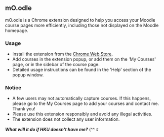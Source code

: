 ## mO.odle

mO.odle is a Chrome extension designed to help you access your Moodle course pages more efficiently, including those not displayed on the Moodle homepage.

### Usage

- Install the extension from the [Chrome Web Store](https://chromewebstore.google.com/detail/moodle/lmcnhakbndiohopphkkmljkcpkjdhdda).
- Add courses in the extension popup, or add them on the 'My Courses' page, or in the sidebar of the course page.
- Detailed usage instructions can be found in the 'Help' section of the popup window.

### Notice

- A few users may not automatically capture courses. If this happens, please go to the My Courses page to add your courses and contact me. Thank you!
- Please use this extension responsibly and avoid any illegal activities.
- The extension does not collect any user information.

***What will it do if HKU doesn't have me?***
(^^ゞ 